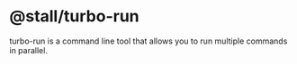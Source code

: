 # @stall/turbo-run

turbo-run is a command line tool that allows you to run multiple commands in parallel.
